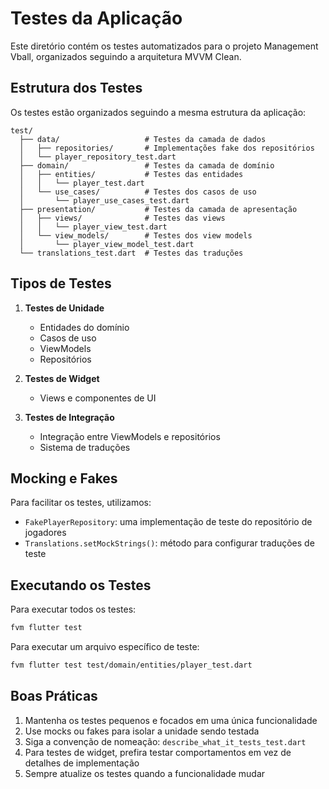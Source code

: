 # Testes da Aplicação

Este diretório contém os testes automatizados para o projeto Management Vball, organizados seguindo a arquitetura MVVM Clean.

## Estrutura dos Testes

Os testes estão organizados seguindo a mesma estrutura da aplicação:

```
test/
  ├── data/                   # Testes da camada de dados
  │   ├── repositories/       # Implementações fake dos repositórios 
  │   └── player_repository_test.dart
  ├── domain/                 # Testes da camada de domínio
  │   ├── entities/           # Testes das entidades 
  │   │   └── player_test.dart
  │   └── use_cases/          # Testes dos casos de uso
  │       └── player_use_cases_test.dart
  ├── presentation/           # Testes da camada de apresentação
  │   ├── views/              # Testes das views
  │   │   └── player_view_test.dart
  │   └── view_models/        # Testes dos view models
  │       └── player_view_model_test.dart
  └── translations_test.dart  # Testes das traduções
```

## Tipos de Testes

1. **Testes de Unidade**
   - Entidades do domínio
   - Casos de uso
   - ViewModels
   - Repositórios

2. **Testes de Widget**
   - Views e componentes de UI

3. **Testes de Integração**
   - Integração entre ViewModels e repositórios
   - Sistema de traduções

## Mocking e Fakes

Para facilitar os testes, utilizamos:

- `FakePlayerRepository`: uma implementação de teste do repositório de jogadores
- `Translations.setMockStrings()`: método para configurar traduções de teste

## Executando os Testes

Para executar todos os testes:

```bash
fvm flutter test
```

Para executar um arquivo específico de teste:

```bash
fvm flutter test test/domain/entities/player_test.dart
```

## Boas Práticas

1. Mantenha os testes pequenos e focados em uma única funcionalidade
2. Use mocks ou fakes para isolar a unidade sendo testada
3. Siga a convenção de nomeação: `describe_what_it_tests_test.dart`
4. Para testes de widget, prefira testar comportamentos em vez de detalhes de implementação
5. Sempre atualize os testes quando a funcionalidade mudar
